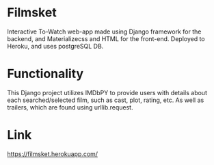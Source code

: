 # Filmsket
Interactive To-Watch web-app made using Django framework for the backend, and Materializecss and HTML for the front-end. Deployed to Heroku, and uses postgreSQL DB.
# Functionality
This Django project utilizes IMDbPY to provide users with details about each searched/selected film, such as cast, plot, rating, etc. As well as trailers, which are found using urllib.request.
# Link
https://filmsket.herokuapp.com/
